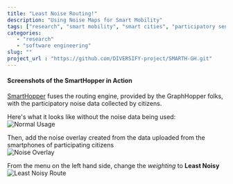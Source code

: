```yaml
---
title: "Least Noise Routing!"
description: "Using Noise Maps for Smart Mobility"
tags: ["research", "smart mobility", "smart cities", "participatory sensing", "noise", "diversify"]
categories: 
   - "research"
   - "software engineering"
slug: ""
project_url : "https://github.com/DIVERSIFY-project/SMARTH-GH.git"
---
```


#### Screenshots of the SmartHopper in Action
[SmartHopper](/smarthopper/introduction) fuses the routing engine, provided by the GraphHopper folks, with the participatory noise data collected by citizens.  
<!--more-->
Here's what it looks like without the noise data being used:  
![Normal Usage](/images/smarthopper/Normal-Routing-Without-Noise-800x600.png)


Then, add the noise overlay created from the data uploaded from the smartphones of participating citizens  
![Noise Overlay](/images/smarthopper/Routing-with-Noise-Overlay-800x600.png)

From the menu on the left hand side, change the *weighting* to **Least Noisy**  
![Least Noisy Route](/images/smarthopper/Least-Noise-Routing-800x600.png)